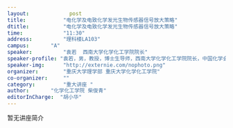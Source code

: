 ```yaml
---
layout: 			post
title:       	  "电化学及电致化学发光生物传感器信号放大策略"
dtitle:      	  "电化学及电致化学发光生物传感器信号放大策略"
time: 		  	  "11:30"
address:	  	  "理科楼LA103"
campus:	  	  "A"
speaker:	   	  "袁若  西南大学化学化工学院院长"
speaker-profile: "袁若，男，教授，博士生导师，西南大学化学化工学院院长，中国化学会理事、中国化学会分析化学委员会委员，发光与实时分析教育部重点实验室副主任，Nature集团《Scientific Reports》编委。1994年获湖南大学化学化工学院分析化学专业博士学位，此后在湖南大学化学生物传感与计量学国家重点实验室工作，主要从事生物和化学传感器的研究；先后在香港浸会大学、日本大阪大学和香港城市大学做访问学者，从事电化学生物传感器及DNA芯片的研究；1999年至今在西南大学化学化工学院工作。近年来，作为项目负责人主持完成及在研的国家及部省级科研课题20余项，在国际重要刊物（如《Anal. Chem.》、《Chem.-Eur. J》、《Chem. Commun.》、《J. Org. Chem.》、《Andv. Funct. Mater.》、《Biomaterials》、《Small》、《J. Mater. Chem. A》、《Nanoscale》、《ACS Appl. Mater. Interfaces》、《Biosens. Bioelectron.》等）上发表了SCI 收录论文430余篇，其中影响因子大于5.0的文章170余篇，个人H因子44。指导一名博士研究生获全国优秀博士论文提名奖，研究成果获重庆市2012年自然科学一等奖（排名第一），重庆市2013年科技进步一等奖（排名第二），入选Elsevier发布的2015中国高被引学者（Most Cited Chinese Researchers）榜单。"
speaker-img:	  "http://externie.com/nophoto.png"
organizer:		  "重庆大学理学部 重庆大学化学化工学院"
co-organizer:	  ""
category:		  "重大讲座 "
author:		  "化学化工学院 柴俊青"
editorInCharge:  "胡小华"
---
```

暂无讲座简介
